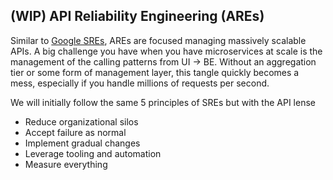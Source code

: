 ## (WIP) API Reliability Engineering (AREs)

Similar to [Google SREs](https://en.wikipedia.org/wiki/Site_Reliability_Engineering), AREs are focused managing massively scalable APIs.  A big challenge you have when you have microservices at scale is the management of the calling patterns from UI -> BE.  Without an aggregation tier or some form of management layer, this tangle quickly becomes a mess, especially if you handle millions of requests per second.

We will initially follow the same 5 principles of SREs but with the API lense

* Reduce organizational silos
* Accept failure as normal
* Implement gradual changes
* Leverage tooling and automation
* Measure everything
